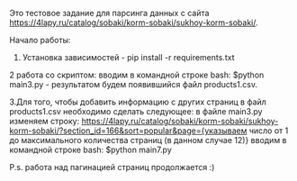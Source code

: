 Это тестовое задание для парсинга данных с сайта https://4lapy.ru/catalog/sobaki/korm-sobaki/sukhoy-korm-sobaki/.


Начало работы:

1. Установка зависимостей - pip install -r requirements.txt

2 работа со скриптом: вводим в командной строке bash: $python main3.py - результатом будем появившийся файл products1.csv.


3.Для того, чтобы добавить информацию с других страниц в файл products1.csv необходимо сделать следующее:
в файле main3.py изменяем строку:
https://4lapy.ru/catalog/sobaki/korm-sobaki/sukhoy-korm-sobaki/?section_id=166&sort=popular&page={указываем число от 1 до максимального количества страниц (в данном случае 12)}
вводим в командной строке bash: $python main7.py


P.s. работа над пагинацией страниц продолжается :)
